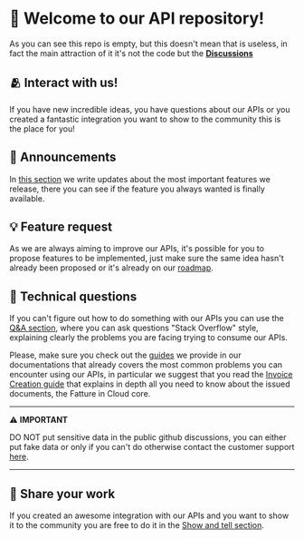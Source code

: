 # :tada: Welcome to our API repository!

As you can see this repo is empty, but this doesn't mean that is useless, in fact the main attraction of it it's not the code but the [**Discussions**](https://github.com/fattureincloud/api/discussions)

## :people_hugging: Interact with us!

If you have new incredible ideas, you have questions about our APIs or you created a fantastic integration you want to show to the community this is the place for you!

## :mega: Announcements

In [this section](https://github.com/fattureincloud/api/discussions/categories/announcements) we write updates about the most important features we release, there you can see if the feature you always wanted is finally available.

## :bulb: Feature request

As we are always aiming to improve our APIs, it's possible for you to propose features to be implemented, just make sure the same idea hasn't already been proposed or it's already on our [roadmap](www.url.com).

## :wrench: Technical questions

If you can't figure out how to do something with our APIs you can use the [Q&A section](https://github.com/fattureincloud/api/discussions/categories/q-a), where you can ask questions "Stack Overflow" style, explaining clearly the problems you are facing trying to consume our APIs.

Please, make sure you check out the [guides](https://developers-next.fattureincloud.it/docs/intro) we provide in our documentations that already covers the most common problems you can encounter using our APIs, in particular we suggest that you read the [Invoice Creation guide](https://developers-next.fattureincloud.it/docs/guides/invoice-creation) that explains in depth all you need to know about the issued documents, the Fatture in Cloud core.


---
:warning: **IMPORTANT**

DO NOT put sensitive data in the public github discussions, you can either put fake data or only if you can't do otherwise contact the customer support [here](https://secure.fattureincloud.it/help/).

---

## :link: Share your work

If you created an awesome integration with our APIs and you want to show it to the community you are free to do it in the [Show and tell section](https://github.com/fattureincloud/api/discussions/categories/show-and-tell).

